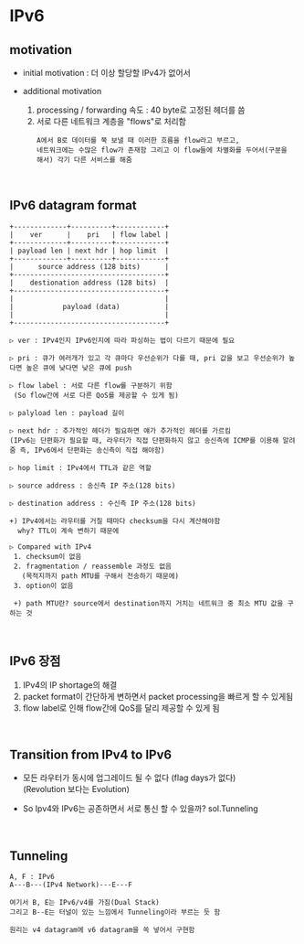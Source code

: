IPv6
====

motivation
----
* initial motivation : 더 이상 할당할 IPv4가 없어서

* additional motivation
     1. processing / forwarding 속도 : 40 byte로 고정된 헤더를 씀
     2. 서로 다른 네트워크 계층을 "flows"로 처리함<br/>
          ```
          A에서 B로 데이터를 쭉 보낼 때 이러한 흐름을 flow라고 부르고,
          네트워크에는 수많은 flow가 존재함 그리고 이 flow들에 차별화를 두어서(구분을 해서) 각기 다른 서비스를 해줌
          ``` 

<br/>

IPv6 datagram format
-------------
```
+-------------+----------+------------+
|    ver      |    pri   | flow label |
+-------------+----------+------------+
| payload len | next hdr | hop limit  |
+-------------+----------+------------+
|      source address (128 bits)      |
+-------------------------------------+
|    destionation address (128 bits)  |
+-------------------------------------+
|                                     | 
|            payload (data)           |
|                                     |
+-------------------------------------+

▷ ver : IPv4인지 IPv6인지에 따라 파싱하는 법이 다르기 때문에 필요

▷ pri : 큐가 여러개가 있고 각 큐마다 우선순위가 다를 때, pri 값을 보고 우선순위가 높다면 높은 큐에 낮다면 낮은 큐에 push

▷ flow label : 서로 다른 flow를 구분하기 위함
 (So flow간에 서로 다른 QoS를 제공할 수 있게 됨)

▷ palyload len : payload 길이

▷ next hdr : 추가적인 헤더가 필요하면 얘가 추가적인 헤더를 가르킴
(IPv6는 단편화가 필요할 때, 라우터가 직접 단편화하지 않고 송신측에 ICMP를 이용해 알려줌 즉, IPv6에서 단편화는 송신측이 직접 해야함)

▷ hop limit : IPv4에서 TTL과 같은 역할

▷ source address : 송신측 IP 주소(128 bits)

▷ destination address : 수신측 IP 주소(128 bits)

+) IPv4에서는 라우터를 거칠 때마다 checksum을 다시 계산해야함
  why? TTL이 계속 변하기 때문에

▷ Compared with IPv4
 1. checksum이 없음
 2. fragmentation / reassemble 과정도 없음
   (목적지까지 path MTU를 구해서 전송하기 때문에)
 3. option이 없음

 +) path MTU란? source에서 destination까지 거치는 네트워크 중 최소 MTU 값을 구하는 것
```

<br/>

IPv6 장점
----------
1. IPv4의 IP shortage의 해결
2. packet format이 간단하게 변하면서 packet processing을 빠르게 할 수 있게됨
3. flow label로 인해 flow간에 QoS를 달리 제공할 수 있게 됨

<br/>

Transition from IPv4 to IPv6
-------------
* 모든 라우터가 동시에 업그레이드 될 수 없다 (flag days가 없다)<br/>
  (Revolution 보다는 Evolution) 

* So Ipv4와 IPv6는 공존하면서 서로 통신 할 수 있을까? sol.Tunneling

<br/>

Tunneling
----------
```
A, F : IPv6
A---B---(IPv4 Network)---E---F

여기서 B, E는 IPv6/v4를 가짐(Dual Stack)
그리고 B--E는 터널이 있는 느낌에서 Tunneling이라 부르는 듯 함

원리는 v4 datagram에 v6 datagram을 쏙 넣어서 구현함
```